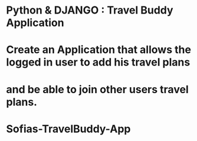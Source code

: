 # Python & DJANGO : Travel Buddy Application
# Create an Application that allows the logged in user to add his travel plans
# and be able to join other users travel plans.

# Sofias-TravelBuddy-App
